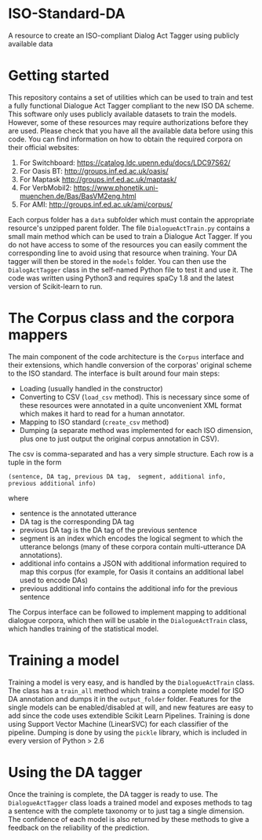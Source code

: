 # ISO-Standard-DA
A resource to create an ISO-compliant Dialog Act Tagger using publicly available data

# Getting started

This repository contains a set of utilities which can be used to train and test a fully functional Dialogue Act Tagger compliant to the new ISO DA scheme. 
This software only uses publicly available datasets to train the models. However, some of these resources may require authorizations before they are used. Please check that you have all the available data before using this code. You can find information on how to obtain the required corpora on their official websites:

1. For Switchboard: https://catalog.ldc.upenn.edu/docs/LDC97S62/
2. For Oasis BT: http://groups.inf.ed.ac.uk/oasis/
3. For Maptask http://groups.inf.ed.ac.uk/maptask/
4. For VerbMobil2: https://www.phonetik.uni-muenchen.de/Bas/BasVM2eng.html
5. For AMI: http://groups.inf.ed.ac.uk/ami/corpus/

Each corpus folder has a `data` subfolder which must contain the appropriate resource's unzipped parent folder.
The file `DialogueActTrain.py` contains a small main method which can be used to train a Dialogue Act Tagger. 
If you do not have access to some of the resources you can easily comment the corresponding line to avoid using that resource when training. 
Your DA tagger will then be stored in the `models` folder. You can then use the `DialogActTagger` class in the self-named Python file to test it and use it.
The code was written using Python3 and requires spaCy 1.8 and the latest version of Scikit-learn to run.

# The Corpus class and the corpora mappers

The main component of the code architecture is the `Corpus` interface and their extensions, which handle conversion of the corporas' original scheme to the ISO standard. The interface is built around four main steps:

* Loading (usually handled in the constructor)
* Converting to CSV (`load_csv` method). This is necessary since some of these resources were annotated in a quite unconvenient XML format which makes it hard to read for a human annotator.
* Mapping to ISO standard (`create_csv` method)
* Dumping (a separate method was implemented for each ISO dimension, plus one to just output the original corpus annotation in CSV).

The csv is comma-separated and has a very simple structure. Each row is a tuple in the form

`(sentence, DA tag, previous DA tag,  segment, additional info, previous additional info)`

where

* sentence is the annotated utterance
* DA tag is the corresponding DA tag
* previous DA tag is the DA tag of the previous sentence
* segment is an index which encodes the logical segment to which the utterance belongs (many of these corpora contain multi-utterance DA annotations).
* additional info contains a JSON with additional information required to map this corpus (for example, for Oasis it contains an additional label used to encode DAs)
* previous additional info contains the additional info for the previous sentence

The Corpus interface can be followed to implement mapping to additional dialogue corpora, which then will be usable in the `DialogueActTrain` class, which handles training of the statistical model.

# Training a model

Training a model is very easy, and is handled by the `DialogueActTrain` class. The class has a `train_all` method which trains a complete model for ISO DA annotation and dumps it in the `output_folder` folder. Features for the single models can be enabled/disabled at will, and new features are easy to add since the code uses extendible Scikit Learn Pipelines. 
Training is done using Support Vector Machine (LinearSVC) for each classifier of the pipeline. Dumping is done by using the `pickle` library, which is included in every version of Python > 2.6

# Using the DA tagger

Once the training is complete, the DA tagger is ready to use. The `DialogueActTagger` class loads a trained model and exposes methods to tag a sentence with the complete taxonomy or to just tag a single dimension. The confidence of each model is also returned by these methods to give a feedback on the reliability of the prediction. 
